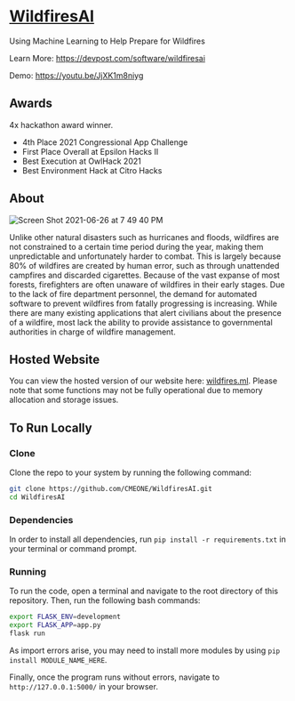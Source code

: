 
# [WildfiresAI](https://wildfires.ml/)

Using Machine Learning to Help Prepare for Wildfires

Learn More: https://devpost.com/software/wildfiresai

Demo: https://youtu.be/JjXK1m8niyg

## Awards
4x hackathon award winner.

* 4th Place 2021 Congressional App Challenge
* First Place Overall at Epsilon Hacks II
* Best Execution at OwlHack 2021
* Best Environment Hack at Citro Hacks

## About

![Screen Shot 2021-06-26 at 7 49 40 PM](https://user-images.githubusercontent.com/56781484/123531219-a6c1a580-d6b7-11eb-984c-4d4d00a09088.png)

Unlike other natural disasters such as hurricanes and floods, wildfires are not constrained to a certain time period during the year, making them unpredictable and unfortunately harder to combat. This is largely because 80% of wildfires are created by human error, such as through unattended campfires and discarded cigarettes. Because of the vast expanse of most forests, firefighters are often unaware of wildfires in their early stages. Due to the lack of fire department personnel, the demand for automated software to prevent wildfires from fatally progressing is increasing. While there are many existing applications that alert civilians about the presence of a wildfire, most lack the ability to provide assistance to governmental authorities in charge of wildfire management.

## Hosted Website
You can view the hosted version of our website here: [wildfires.ml](https://wildfires.ml/). Please note that some functions may not be fully operational due to memory allocation and storage issues.

## To Run Locally

### Clone
Clone the repo to your system by running the following command:

```bash
git clone https://github.com/CMEONE/WildfiresAI.git
cd WildfiresAI
```

### Dependencies
In order to install all dependencies, run `pip install -r requirements.txt` in your terminal or command prompt. 

### Running
To run the code, open a terminal and navigate to the root directory of this repository. Then, run the following bash commands:

```bash
export FLASK_ENV=development
export FLASK_APP=app.py
flask run
```

As import errors arise, you may need to install more modules by using `pip install MODULE_NAME_HERE`.

Finally, once the program runs without errors, navigate to `http://127.0.0.1:5000/` in your browser.
